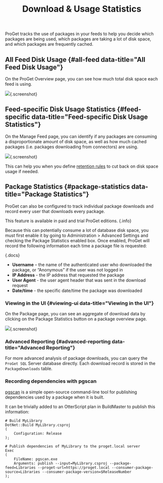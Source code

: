 ﻿---
title: Download & Usage Statistics
sequence: 300
---

ProGet tracks the use of packages in your feeds to help you decide which packages are being used, which packages are taking a lot of disk space, and which packages are frequently cached.

## All Feed Disk Usage  {#all-feed data-title="All Feed Disk Usage"}

On the ProGet Overview page, you can see how much total disk space each feed is using.

![](/resources/documentation/proget/feed-disk.png){.screenshot}

## Feed-specific Disk Usage Statistics  {#feed-specific data-title="Feed-specific Disk Usage Statistics"}

On the Manage Feed page, you can identify if any packages are consuming a disproportionate amount of disk space, as well as how much cached packages (i.e. packages downloading from connectors) are using.


![](/resources/documentation/proget/package-usage.png){.screenshot}

This can help you when you define [retention rules](/docs/proget/administration/retention-rules) to cut back on disk space usage if needed.


## Package Statistics  {#package-statistics data-title="Package Statistics"}

ProGet can also be configured to track individual package downloads and record every user that downloads every package.

This feature is available in paid and trial ProGet editions. {.info}

Because this can potentially consume a lot of database disk space, you must first enable it by going to Administration > Advanced Settings and checking the Package Statistics enabled box. Once enabled, ProGet will record the following information each time a package file is requested:

{.docs}
- **Username** – the name of the authenticated user who downloaded the package, or “Anonymous” if the user was not logged in
- **IP Address** - the IP address that requested the package
- **User Agent** - the user agent header that was sent in the download request
- **Date/time** - the specific date/time the package was downloaded

### Viewing in the UI  {#viewing-ui data-title="Viewing in the UI"}

On the Package page, you can see an aggregate of download data by clicking on the Package Statistics button on a package overview page.

![](/resources/documentation/proget/package-statistics.png){.screenshot}

### Advanced Reporting  {#advanced-reporting data-title="Advanced Reporting"}

For more advanced analysis of package downloads, you can query the `ProGet SQL` Server database directly. Each download record is stored in the `PackageDownloads` table.

### Recording dependencies with pgscan

[pgscan](https://github.com/Inedo/pgscan) is a simple open-source command-line tool for publishing dependencies used by a package when it is built.

It can be trivially added to an OtterScript plan in BuildMaster to publish this information:

    # Build MyLibrary
    DotNet::Build MyLibrary.csproj
    (
        Configuration: Release
    );

    # Publish dependencies of MyLibrary to the proget.local server
    Exec
    (
        FileName: pgscan.exe
        Arguments: publish --input=MyLibrary.csproj --package-feed=Libraries --proget-url=https://proget.local --consumer-package-source=Libraries --consumer-package-version=$ReleaseNumber
    );